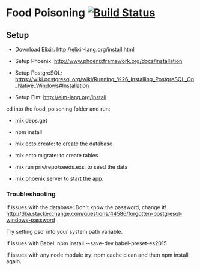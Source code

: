 # Food Poisoning  [![Build Status](https://travis-ci.org/javflores/food-poisoning.svg?branch=master)](https://travis-ci.org/javflores/food-poisoning)

## Setup

- Download Elixir:
http://elixir-lang.org/install.html
- Setup Phoenix:
http://www.phoenixframework.org/docs/installation

- Setup PostgreSQL:
https://wiki.postgresql.org/wiki/Running_%26_Installing_PostgreSQL_On_Native_Windows#Installation

- Setup Elm:
http://elm-lang.org/install

cd into the food_poisoning folder and run:
- mix deps.get
- npm install
- mix ecto.create: to create the database
- mix ecto.migrate: to create tables
- mix run priv/repo/seeds.exs: to seed the data

- mix phoenix.server to start the app.

### Troubleshooting

If issues with the database:
Don't know the password, change it!
http://dba.stackexchange.com/questions/44586/forgotten-postgresql-windows-password

Try setting psql into your system path variable.

If issues with Babel:
npm install --save-dev babel-preset-es2015

If issues with any node module try:
npm cache clean
and then npm install again.
